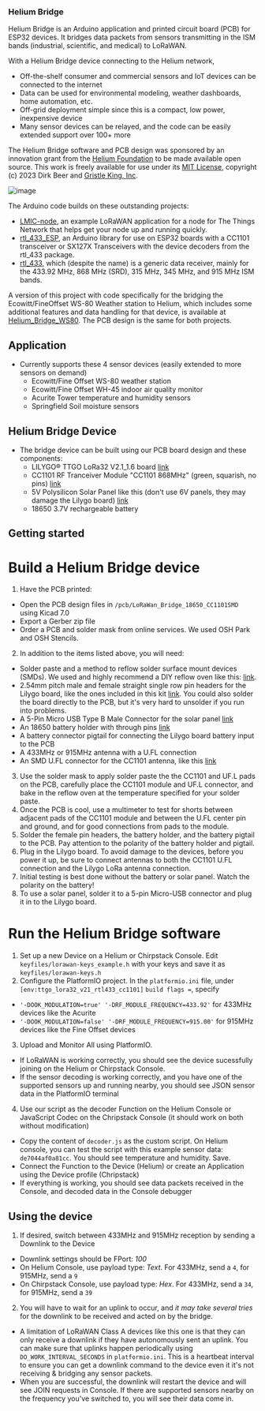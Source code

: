 ### Helium Bridge

Helium Bridge is an Arduino application and printed circuit board (PCB) for ESP32 devices. It bridges data packets from sensors transmitting in the ISM bands (industrial, scientific, and medical) to LoRaWAN.

With a Helium Bridge device connecting to the Helium network,

* Off-the-shelf consumer and commercial sensors and IoT devices can be connected to the internet
* Data can be used for environmental modeling, weather dashboards, home automation, etc.
* Off-grid deployment simple since this is a compact, low power, inexpensive device 
* Many sensor devices can be relayed, and the code can be easily extended support over 100+ more
  
The Helium Bridge software and PCB design was sponsored by an innovation grant from the [Helium Foundation](https://www.helium.foundation/) to be made available open source. This work is freely available for use under its [MIT License](https://github.com/dirkbeer/Helium-Bridge/blob/main/LICENSE), copyright (c) 2023 Dirk Beer and [Gristle King, Inc](https://gristleking.com/). 

![image](https://github.com/dirkbeer/Helium-Bridge/assets/6425332/b7afec78-9378-4a55-8d24-4b64e4c9f2e4)


The Arduino code builds on these outstanding projects:

* [LMIC-node](https://github.com/lnlp/LMIC-node), an example LoRaWAN application for a node for The Things Network that helps get your node up and running quickly.
* [rtl_433_ESP](https://github.com/NorthernMan54/rtl_433_ESP), an Arduino library for use on ESP32 boards with a CC1101 transceiver or SX127X Transceivers with the device decoders from the rtl_433 package.
* [rtl_433](https://github.com/merbanan/rtl_433), which (despite the name) is a generic data receiver, mainly for the 433.92 MHz, 868 MHz (SRD), 315 MHz, 345 MHz, and 915 MHz ISM bands.

A version of this project with code specifically for the bridging the Ecowitt/FineOffset WS-80 Weather station to Helium, which includes some additional features and data handling for that device, is available at [Helium_Bridge_WS80](https://github.com/dirkbeer/Helium_Bridge_WS80). The PCB design is the same for both projects.

## Application
* Currently supports these 4 sensor devices (easily extended to more sensors on demand)
  * Ecowitt/Fine Offset WS-80 weather station
  * Ecowitt/Fine Offset WH-45 indoor air quality monitor
  * Acurite Tower temperature and humidity sensors
  * Springfield Soil moisture sensors
        
## Helium Bridge Device
* The bridge device can be built using our PCB board design and these components:
  * LILYGO® TTGO LoRa32 V2.1_1.6 board [link](https://www.lilygo.cc/products/lora3)
  * CC1101 RF Tranceiver Module "CC1101 868MHz" (green, squarish, no pins) [link](https://www.ebay.com/itm/311955775989)
  * 5V Polysilicon Solar Panel like this (don't use 6V panels, they may damage the Lilygo board) [link](https://www.amazon.com/gp/product/B0831CMJB9)
  * 18650 3.7V rechargeable battery
    
## Getting started
# Build a Helium Bridge device
1. Have the PCB printed: 
  * Open the PCB design files in `/pcb/LoRaWan_Bridge_18650_CC1101SMD` using Kicad 7.0
  * Export a Gerber zip file
  * Order a PCB and solder mask from online services. We used OSH Park and OSH Stencils.
2. In addition to the items listed above, you will need:
  * Solder paste and a method to reflow solder surface mount devices (SMDs). We used and highly recommend a DIY reflow oven like this: [link](https://whizoo.com/pages/buildguide).
  * 2.54mm pitch male and female straight single row pin headers for the Lilygo board, like the ones included in this kit [link](https://www.amazon.com/gp/product/B07CK3RCKS). You could also solder the board directly to the PCB, but it's very hard to unsolder if you run into problems.
  * A 5-Pin Micro USB Type B Male Connector for the solar panel [link](https://www.amazon.com/gp/product/B014GMP4E4)
  * An 18650 battery holder with through pins [link](https://www.digikey.com/short/39pht8dp)
  * A battery connector pigtail for connecting the Lilygo board battery input to the PCB
  * A 433MHz or 915MHz antenna with a U.FL connection
  * An SMD U.FL connector for the CC1101 antenna, like this [link](https://a.co/d/ePDIYed)
3. Use the solder mask to apply solder paste the the CC1101 and UF.L pads on the PCB, carefully place the CC1101 module and UF.L connector, and bake in the reflow oven at the temperature specified for your solder paste.
4. Once the PCB is cool, use a multimeter to test for shorts between adjacent pads of the CC1101 module and between the U.FL center pin and ground, and for good connections from pads to the module.
5. Solder the female pin headers, the battery holder, and the battery pigtail to the PCB. Pay attention to the polarity of the battery holder and pigtail.
6. Plug in the Lilygo board. To avoid damage to the devices, before you power it up, be sure to connect antennas to both the CC1101 U.FL connection and the Lilygo LoRa antenna connection.
7. Initial testing is best done without the battery or solar panel. Watch the polarity on the battery!
8. To use a solar panel, solder it to a 5-pin Micro-USB connector and plug it in to the Lilygo board.

# Run the Helium Bridge software
1. Set up a new Device on a Helium or Chirpstack Console. Edit `keyfiles/lorawan-keys_example.h` with your keys and save it as `keyfiles/lorawan-keys.h`
2. Configure the PlatformIO project. In the `platformio.ini` file, under `[env:ttgo_lora32_v21_rtl433_cc1101]` `build flags =`, specify
  * `'-DOOK_MODULATION=true' '-DRF_MODULE_FREQUENCY=433.92'` for 433MHz devices like the Acurite
  * `'-DOOK_MODULATION=false' '-DRF_MODULE_FREQUENCY=915.00'` for 915MHz devices like the Fine Offset devices
3. Upload and Monitor All using PlatformIO.
  * If LoRaWAN is working correctly, you should see the device sucessfully joining on the Helium or Chirpstack Console.
  * If the sensor decoding is working correctly, and you have one of the supported sensors up and running nearby, you should see JSON sensor data in the PlatformIO terminal
4. Use our script as the decoder Function on the Helium Console or JavaScript Codec on the Chripstack Console (it should work on both without modification)
  * Copy the content of `decoder.js` as the custom script. On Helium console, you can test the script with this example sensor data: `de7044af0a81cc`. You should see temperature and humidity. Save.
  * Connect the Function to the Device (Helium) or create an Application using the Device profile (Chripstack)
  * If everything is working, you should see data packets received in the Console, and decoded data in the Console debugger 

## Using the device
1. If desired, switch between 433MHz and 915MHz reception by sending a Downlink to the Device
  * Downlink settings should be FPort: _100_
  * On Helium Console, use payload type: _Text_. For 433MHz, send a `4`, for 915MHz, send a `9`
  * On Chirpstack Console, use payload type: _Hex_. For 433MHz, send a `34`, for 915MHz, send a `39`
2. You will have to wait for an uplink to occur, and *it may take several tries* for the downlink to be received and acted on by the bridge.
  * A limitation of LoRaWAN Class A devices like this one is that they can only receive a downlink if they have autonomously sent an uplink. You can make sure that uplinks happen periodically using `DO_WORK_INTERVAL_SECONDS` in `platformio.ini`. This is a heartbeat interval to ensure you can get a downlink command to the device even it it's not receiving & bridging any sensor packets.
  * When you are successful, the downlink will restart the device and will see JOIN requests in Console. If there are supported sensors nearby on the frequency you've switched to, you will see their data come in.
